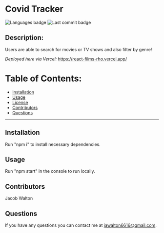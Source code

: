 # Covid Tracker

![Languages badge](https://img.shields.io/github/languages/count/jawalton6616/react-film)
![Last commit badge](https://img.shields.io/github/last-commit/jawalton6616/react-film)

## Description:

Users are able to search for movies or TV shows and also filter by genre!

_Deployed here via Vercel:_ https://react-films-rho.vercel.app/

# Table of Contents:

- [Installation ](#installation)
- [Usage](#usage)
- [License](#license)
- [Contributors](#contributors)
- [Questions](#questions)

---

## Installation

Run "npm i" to install necessary dependencies.

## Usage

Run "npm start" in the console to run locally.

## Contributors

Jacob Walton

## Questions

If you have any questions you can contact me at jawalton6616@gmail.com.
